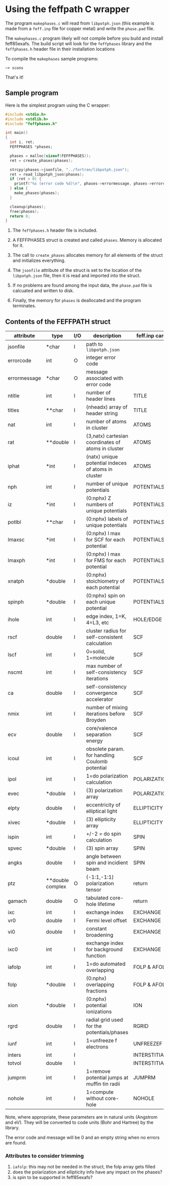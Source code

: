 # Using the feffpath C wrapper

The program `makephases.c` will read from `libpotph.json` (this
example is made from a `feff.inp` file for copper metal) and write the
`phase.pad` file.

The `makephases.c` program likely will not compile before you build and
install feff85exafs.  The build script will look for the `feffphases`
library and the `feffphases.h` header file in their installation
locations

To compile the `makephases` sample programs:

	~> scons

That's it!

## Sample program

Here is the simplest program using the C wrapper:

```C
#include <stdio.h>
#include <stdlib.h>
#include "feffphases.h"

int main()
{
  int i, ret;
  FEFFPHASES *phases;

  phases = malloc(sizeof(FEFFPHASES));
  ret = create_phases(phases);

  strcpy(phases->jsonfile, "../fortran/libpotph.json");
  ret = read_libpotph_json(phases);
  if (ret > 0) {
    printf("%s (error code %d)\n", phases->errormessage, phases->errorcode);
  } else {
    make_phases(phases);
  }

  cleanup(phases);
  free(phases);
  return 0;
}

```

1. The `feffphases.h` header file is included.

2. A FEFFPHASES struct is created and called `phases`.  Memory is
   allocated for it.

3. The call to `create_phases` allocates memory for all elements of the
   struct and initializes everything.

4. The `jsonfile` attribute of the struct is set to the location of
   the `libpotph.json` file, then it is read and imported into the
   struct.

5. If no problems are found among the input data, the `phase.pad` file
   is calcuated and written to disk.

6. Finally, the memory for `phases` is deallocated and the program
   terminates.

## Contents of the FEFFPATH struct

| attribute    | type               | I/O | description                                         | feff.inp card |
| ------------ | ------------------ | --- |---------------------------------------------------- | ------------- |
| jsonfile     | \*char             | I   | path to `libpotph.json`                             | |
| errorcode    | int                | O   | integer error code                                  | |
| errormessage | \*char             | O   | message associated with error code                  | |
| ntitle       | int                | I   | number of header lines                              | TITLE  |
| titles       | \*\*char           | I   | (nheadx) array of header string                     | TITLE  |
| nat          | int                | I   | number of atoms in cluster                          | ATOMS  |
| rat          | \*\*double         | I   | (3,natx) cartesian coordinates of atoms in cluster  | ATOMS  |
| iphat        | \*int              | I   | (natx) unique potential indeces of atoms in cluster | ATOMS  |
| nph          | int                | I   | number of unique potentials                         | POTENTIALS |
| iz           | \*int              | I   | (0:nphx) Z numbers of unique potentials             | POTENTIALS |
| potlbl       | \*\*char           | I   | (0:nphx) labels of unique potentials                | POTENTIALS |
| lmaxsc       | \*int              | I   | (0:nphx) l max for SCF for each potential           | POTENTIALS |
| lmaxph       | \*int              | I   | (0:nphx) l max for FMS for each potential           | POTENTIALS |
| xnatph       | \*double           | I   | (0:nphx) stoichiometry of each potential            | POTENTIALS |
| spinph       | \*double           | I   | (0:nphx) spin on each unique potential              | POTENTIALS |
| ihole        | int                | I   | edge index, 1=K, 4=L3, etc                          | HOLE/EDGE |
| rscf         | double             | I   | cluster radius for self-consistent calculation      | SCF |
| lscf         | int                | I   | 0=solid, 1=molecule                                 | SCF |
| nscmt        | int                | I   | max number of self-consistency iterations           | SCF |
| ca           | double             | I   | self-consistency convergence accelerator            | SCF |
| nmix         | int                | I   | number of mixing iterations before Broyden          | SCF |
| ecv          | double             | I   | core/valence separation energy                      | SCF |
| icoul        | int                | I   | obsolete param. for handling Coulomb potential      | SCF |
| ipol         | int                | I   | 1=do polarization calculation                       | POLARIZATION |
| evec         | \*double           | I   | (3) polarization array                              | POLARIZATION |
| elpty        | double             | I   | eccentricity of elliptical light                    | ELLIPTICITY  |
| xivec        | \*double           | I   | (3) ellipticity array                               | ELLIPTICITY  |
| ispin        | int                | I   | +/-2 = do spin calculation                          | SPIN |
| spvec        | \*double           | I   | (3) spin array                                      | SPIN |
| angks        | double             | I   | angle between spin and incidient beam               | SPIN |
| ptz          | \*\*double complex | O   | (-1:1,-1:1) polarization tensor                     | return |
| gamach       | double             | O   | tabulated core-hole lifetime                        | return |
| ixc          | int                | I   | exchange index                                      | EXCHANGE |
| vr0          | double             | I   | Fermi level offset                                  | EXCHANGE |
| vi0          | double             | I   | constant broadening                                 | EXCHANGE |
| ixc0         | int                | I   | exchange index for background function              | EXCHANGE |
| iafolp       | int                | I   | 1=do automated overlapping                          | FOLP & AFOLP |
| folp         | \*double           | I   | (0:nphx) overlapping fractions                      | FOLP & AFOLP |
| xion         | \*double           | I   | (0:nphx) potential ionizations                      | ION |
| rgrd         | double             | I   | radial grid used for the potentials/phases          | RGRID |
| iunf         | int                | I   | 1=unfreeze f electrons                              | UNFREEZEF |
| inters       | int                | I   |                                                     | INTERSTITIAL |
| totvol       | double             | I   |                                                     | INTERSTITIAL |
| jumprm       | int                | I   | 1=remove potential jumps at muffin tin radii        | JUMPRM |
| nohole       | int                | I   | 1=compute without core-hole                         | NOHOLE |

Note, where appropriate, these parameters are in natural units
(Angstrom and eV).  They will be converted to code units (Bohr and
Hartree) by the library.

The error code and message will be 0 and an empty string when no
errors are found.

### Attributes to consider trimming

1. `iafolp`: this may not be needed in the struct, the folp array gets filled
2. does the polarization and ellipticity info have any impact on the phases?
3. is spin to be supported in feff85exafs?


## 
